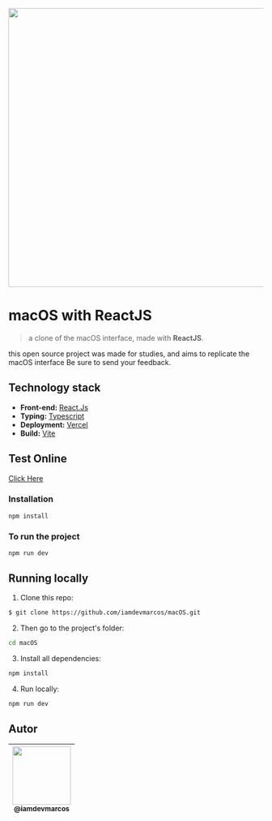 <p align="center">
  <a href="https://macos-iamdevmarcos.vercel.app/" target="_blank">
    <img src="./public/assets/Project.gif" width="550">
  </a>
</p>

# macOS with ReactJS
> a clone of the macOS interface, made with **ReactJS**.

this open source project was made for studies, and aims to replicate the macOS interface
Be sure to send your feedback.

## Technology stack

* **Front-end:** [React.Js](https://reactjs.org/)
* **Typing:** [Typescript](https://www.typescriptlang.org/)
* **Deployment:** [Vercel](https://vercel.com/)
* **Build:** [Vite](https://vitejs.dev/)

## Test Online
[Click Here](https://macos-iamdevmarcos.vercel.app/)

### Installation
`npm install`

### To run the project
`npm run dev`

## Running locally

1. Clone this repo:

```sh
$ git clone https://github.com/iamdevmarcos/macOS.git
```

2. Then go to the project's folder:

```sh
cd macOS
```

3. Install all dependencies:

```sh
npm install
```

4. Run locally:

```sh
npm run dev
```

## Autor

| [<img src="https://avatars.githubusercontent.com/u/92524722?v=4" width=115><br><sub>@iamdevmarcos</sub>](https://github.com/iamdevmarcos) |
| :---: |
